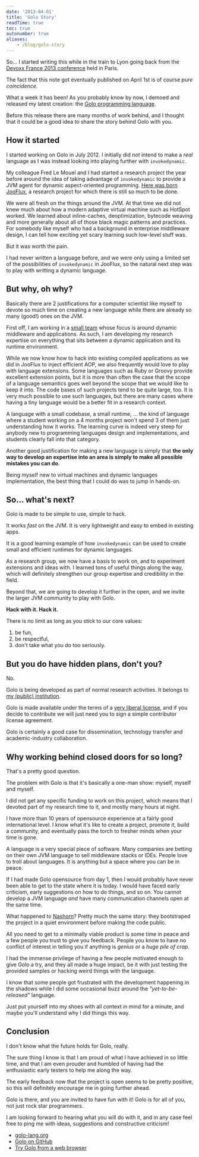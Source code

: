 ```yaml
---
date: '2013-04-01'
title: 'Golo Story'
readTime: true
toc: true
autonumber: true
aliases:
    - /blog/golo-story
---
```



So... I started writing this while in the train to Lyon going back from the [Devoxx France 2013 conference](http://www.devoxx.fr/) held in Paris.

The fact that this note got eventually published on April 1st is of course *pure coincidence*.

What a week it has been! As you probably know by now, I demoed and released my latest creation: the [Golo programming language](http://golo-lang.org/).

Before this release there are many months of work behind, and I thought that it could be a good idea to share the story behind Golo with you.

## How it started

I started working on Golo in July 2012. I initially did not intend to make a *real* language as I was instead looking into playing further with `invokedynamic`.

My colleague Fred Le Mouel and I had started a research project the year before around the idea of taking advantage of `invokedynamic` to provide a JVM agent for dynamic aspect-oriented programming. [Here was born JooFlux](https://github.com/dynamid/jooflux), a research project for which there is still so much to be done.

We were all fresh on the things around the JVM. At that time we did not knew much about how a modern adaptive virtual machine such as HotSpot worked. We learned about inline-caches, deoptimization, bytecode weaving and more generally about all of those black magic patterns and practices. For somebody like myself who had a background in enterprise middleware design, I can tell how exciting yet scary learning such low-level stuff was.

But it was worth the pain.

I had never written a language before, and we were only using a limited set of the possibilities of `invokedynamic` in JooFlux, so the natural next step was to play with writting a dynamic language.

## But why, oh why?

Basically there are 2 justifications for a computer scientist like myself to devote so much time on creating a new language while there are already so many (good!) ones on the JVM.

First off, I am working in a [small team](http://dynamid.citi-lab.fr/) whose focus is around dynamic middleware and applications. As such, I am developing my research expertise on everything that sits between a dynamic application and its runtime environment.

While we now know how to hack into existing compiled applications as we did in JooFlux to inject efficient AOP, we also frequently would love to play with language extensions. Some languages such as Ruby or Groovy provide excellent extension points, but it is more than often the case that the scope of a language semantics goes well beyond the scope that we would like to keep it into. The code bases of such projects tend to be quite large, too. It is very much possible to use such languages, but there are many cases where having a tiny language would be a better fit in a research context.

A language with a small codebase, a small runtime, ... the kind of language where a student working on a 4 months project won't spend 3 of them just understanding how it works. The learning curve is indeed very steep for anybody new to programming languages design and implementations, and students clearly fall into that category.

Another good justification for making a new language is simply that **the only way to develop an expertise into an area is simply to make all possible mistakes you can do**.

Being myself new to virtual machines and dynamic languages implementation, the best thing that I could do was to jump in hands-on.

## So... what's next?

Golo is made to be simple to use, simple to hack.

It works *fast* on the JVM. It is very lightweight and easy to embed in existing apps.

It is a good learning example of how `invokedynamic` can be used to create small and efficient runtimes for dynamic languages.

As a research group, we now have a basis to work on, and to experiment extensions and ideas with. I learned tons of useful things along the way, which will definitely strengthen our group expertise and credibility in the field.

Beyond that, we are going to develop it further in the open, and we invite the larger JVM community to play with Golo.

**Hack with it. Hack it.**

There is no limit as long as you stick to our core values: 

1. be fun,
2. be respectful,
3. don't take what you do too seriously.

## But you do have hidden plans, don't you?

No.

Golo is being developed as part of normal research activities. It belongs to [my (public) institution](http://www.insa-lyon.fr/).

Golo is made available under the terms of a [very liberal license](https://github.com/golo-lang/golo-lang/blob/master/LICENSE), and if you decide to contribute we will just need you to sign a simple contributor license agreement.

Golo is certainly a good case for dissemination, technology transfer and academic-industry collaboration.

## Why working behind closed doors for so long?

That's a pretty good question.

The problem with Golo is that it's basically a one-man show: myself, myself and myself.

I did not get any specific funding to work on this project, which means that I devoted part of my research time to it, and mostly many hours at night.

I have more than 10 years of opensource experience at a fairly good international level. I know what it's like to create a project, promote it, build a community, and eventually pass the torch to fresher minds when your time is gone.

A language is a very special piece of software. Many companies are betting on their own JVM language to sell middleware stacks or IDEs. People love to troll about languages. It is anything but a space where you can be in peace.

If I had made Golo opensource from day 1, then I would probably have never been able to get to the state where it is today. I would have faced early criticism, early suggestions on how to do things, and so on. You cannot develop a JVM language *and* have many communication channels open at the same time.

What happened to [Nashorn](http://openjdk.java.net/projects/nashorn/)? Pretty much the same story: they bootstraped the project in a quiet environment before making the code public.

All you need to get to a minimally viable product is some time in peace and a few people you trust to give you feedback. People you know to have no conflict of interest in telling you if anything is *genius* or a *huge pile of crap*.

I had the immense privilege of having a few people motivated enough to give Golo a try, and they all made a huge impact, be it with just testing the provided samples or hacking weird things with the language.

I know that some people got frustrated with the development happening in the shadows while I did some occasional buzz around the *"yet-to-be-released"* language.

Just put yourself into my shoes with all context in mind for a minute, and maybe you'll understand why I did things this way.

## Conclusion

I don't know what the future holds for Golo, really.

The sure thing I know is that I am proud of what I have achieved in so little time, and that I am even prouder and humbled of having had the enthusiastic early testers to help me along the way.

The early feedback now that the project is open seems to be pretty positive, so this will definitely encourage me in going further ahead.

Golo is there, and you are invited to have fun with it! Golo is for all of you, not just rock star programmers.

I am looking forward to hearing what you will do with it, and in any case feel free to ping me with ideas, suggestions and constructive criticism!

* [golo-lang.org](http://golo-lang.org/)
* [Golo on GitHub](https://github.com/golo-lang/golo-lang)
* [Try Golo from a web browser](http://golo-console.appspot.com/)